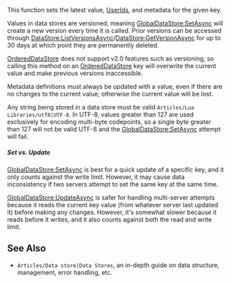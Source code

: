 This function sets the latest value, [UserIds](https://developer.roblox.com/en-us/api-reference/property/Player/UserId), and metadata for the given key.

Values in data stores are versioned, meaning [GlobalDataStore:SetAsync](https://developer.roblox.com/en-us/api-reference/function/GlobalDataStore/SetAsync) will create a new version every time it is called. Prior versions can be accessed through [DataStore:ListVersionsAsync](https://developer.roblox.com/en-us/api-reference/function/DataStore/ListVersionsAsync)/[DataStore:GetVersionAsync](https://developer.roblox.com/en-us/api-reference/function/DataStore/GetVersionAsync) for up to 30 days at which point they are permanently deleted.

[OrderedDataStore](https://developer.roblox.com/en-us/api-reference/class/OrderedDataStore) does not support v2.0 features such as versioning, so calling this method on an [OrderedDataStore](https://developer.roblox.com/en-us/api-reference/class/OrderedDataStore) key will overwrite the current value and make previous versions inaccessible.

Metadata definitions must always be updated with a value, even if there are no changes to the current value; otherwise the current value will be lost.

Any string being stored in a data store must be valid `Articles/Lua Libraries/utf8|UTF-8`. In UTF-8, values greater than 127 are used exclusively for encoding multi-byte codepoints, so a single byte greater than 127 will not be valid UTF-8 and the [GlobalDataStore:SetAsync](https://developer.roblox.com/en-us/api-reference/function/GlobalDataStore/SetAsync) attempt will fail.

##### Set vs. Update

[GlobalDataStore:SetAsync](https://developer.roblox.com/en-us/api-reference/function/GlobalDataStore/SetAsync) is best for a quick update of a specific key, and it only counts against the write limit. However, it may cause data inconsistency if two servers attempt to set the same key at the same time.

[GlobalDataStore:UpdateAsync](https://developer.roblox.com/en-us/api-reference/function/GlobalDataStore/UpdateAsync) is safer for handling multi-server attempts because it reads the current key value (from whatever server last updated it) before making any changes. However, it's somewhat slower because it reads before it writes, and it also counts against both the read and write limit.

See Also
--------

*   `Articles/Data store|Data Stores`, an in-depth guide on data structure, management, error handling, etc.